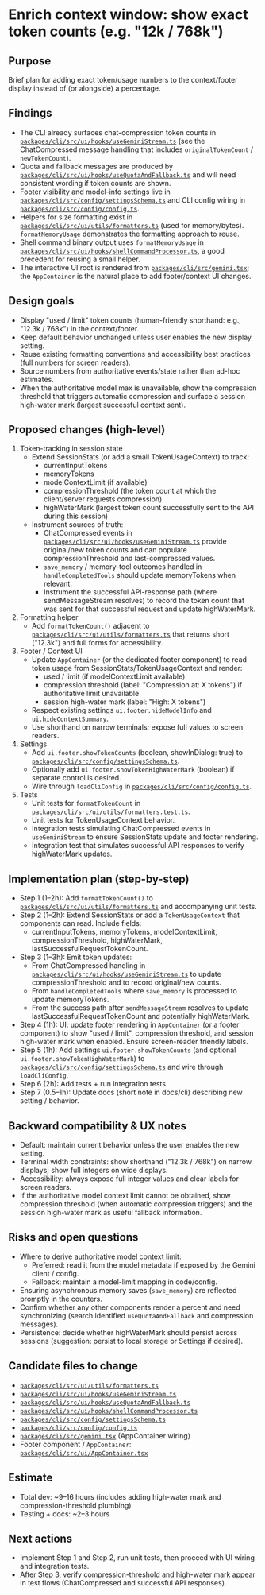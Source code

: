 # Enrich context window: show exact token counts (e.g. "12k / 768k")

## Purpose

Brief plan for adding exact token/usage numbers to the context/footer display instead of (or alongside) a percentage.

## Findings

- The CLI already surfaces chat-compression token counts in [`packages/cli/src/ui/hooks/useGeminiStream.ts`](packages/cli/src/ui/hooks/useGeminiStream.ts:584) (see the ChatCompressed message handling that includes `originalTokenCount` / `newTokenCount`).
- Quota and fallback messages are produced by [`packages/cli/src/ui/hooks/useQuotaAndFallback.ts`](packages/cli/src/ui/hooks/useQuotaAndFallback.ts:65) and will need consistent wording if token counts are shown.
- Footer visibility and model-info settings live in [`packages/cli/src/config/settingsSchema.ts`](packages/cli/src/config/settingsSchema.ts:319) and CLI config wiring in [`packages/cli/src/config/config.ts`](packages/cli/src/config/config.ts:662).
- Helpers for size formatting exist in [`packages/cli/src/ui/utils/formatters.ts`](packages/cli/src/ui/utils/formatters.ts:7) (used for memory/bytes). `formatMemoryUsage` demonstrates the formatting approach to reuse.
- Shell command binary output uses `formatMemoryUsage` in [`packages/cli/src/ui/hooks/shellCommandProcessor.ts`](packages/cli/src/ui/hooks/shellCommandProcessor.ts:190), a good precedent for reusing a small helper.
- The interactive UI root is rendered from [`packages/cli/src/gemini.tsx`](packages/cli/src/gemini.tsx:151); the `AppContainer` is the natural place to add footer/context UI changes.

## Design goals

- Display "used / limit" token counts (human-friendly shorthand: e.g., "12.3k / 768k") in the context/footer.
- Keep default behavior unchanged unless user enables the new display setting.
- Reuse existing formatting conventions and accessibility best practices (full numbers for screen readers).
- Source numbers from authoritative events/state rather than ad-hoc estimates.
- When the authoritative model max is unavailable, show the compression threshold that triggers automatic compression and surface a session high-water mark (largest successful context sent).

## Proposed changes (high-level)

1. Token-tracking in session state
   - Extend SessionStats (or add a small TokenUsageContext) to track:
     - currentInputTokens
     - memoryTokens
     - modelContextLimit (if available)
     - compressionThreshold (the token count at which the client/server requests compression)
     - highWaterMark (largest token count successfully sent to the API during this session)
   - Instrument sources of truth:
     - ChatCompressed events in [`packages/cli/src/ui/hooks/useGeminiStream.ts`](packages/cli/src/ui/hooks/useGeminiStream.ts:584) provide original/new token counts and can populate compressionThreshold and last-compressed values.
     - `save_memory` / memory-tool outcomes handled in `handleCompletedTools` should update memoryTokens when relevant.
     - Instrument the successful API-response path (where sendMessageStream resolves) to record the token count that was sent for that successful request and update highWaterMark.
2. Formatting helper
   - Add `formatTokenCount()` adjacent to [`packages/cli/src/ui/utils/formatters.ts`](packages/cli/src/ui/utils/formatters.ts:7) that returns short ("12.3k") and full forms for accessibility.
3. Footer / Context UI
   - Update `AppContainer` (or the dedicated footer component) to read token usage from SessionStats/TokenUsageContext and render:
     - used / limit (if modelContextLimit available)
     - compression threshold (label: "Compression at: X tokens") if authoritative limit unavailable
     - session high-water mark (label: "High: X tokens")
   - Respect existing settings `ui.footer.hideModelInfo` and `ui.hideContextSummary`.
   - Use shorthand on narrow terminals; expose full values to screen readers.
4. Settings
   - Add `ui.footer.showTokenCounts` (boolean, showInDialog: true) to [`packages/cli/src/config/settingsSchema.ts`](packages/cli/src/config/settingsSchema.ts:337).
   - Optionally add `ui.footer.showTokenHighWaterMark` (boolean) if separate control is desired.
   - Wire through `loadCliConfig` in [`packages/cli/src/config/config.ts`](packages/cli/src/config/config.ts:662).
5. Tests
   - Unit tests for `formatTokenCount` in `packages/cli/src/ui/utils/formatters.test.ts`.
   - Unit tests for TokenUsageContext behavior.
   - Integration tests simulating ChatCompressed events in `useGeminiStream` to ensure SessionStats update and footer rendering.
   - Integration test that simulates successful API responses to verify highWaterMark updates.

## Implementation plan (step-by-step)

- Step 1 (1–2h): Add `formatTokenCount()` to [`packages/cli/src/ui/utils/formatters.ts`](packages/cli/src/ui/utils/formatters.ts:7) and accompanying unit tests.
- Step 2 (1–2h): Extend SessionStats or add a `TokenUsageContext` that components can read. Include fields:
  - currentInputTokens, memoryTokens, modelContextLimit, compressionThreshold, highWaterMark, lastSuccessfulRequestTokenCount.
- Step 3 (1–3h): Emit token updates:
  - From ChatCompressed handling in [`packages/cli/src/ui/hooks/useGeminiStream.ts`](packages/cli/src/ui/hooks/useGeminiStream.ts:584) to update compressionThreshold and to record original/new counts.
  - From `handleCompletedTools` where `save_memory` is processed to update memoryTokens.
  - From the success path after `sendMessageStream` resolves to update lastSuccessfulRequestTokenCount and potentially highWaterMark.
- Step 4 (1h): UI: update footer rendering in `AppContainer` (or a footer component) to show "used / limit", compression threshold, and session high-water mark when enabled. Ensure screen-reader friendly labels.
- Step 5 (1h): Add settings `ui.footer.showTokenCounts` (and optional `ui.footer.showTokenHighWaterMark`) to [`packages/cli/src/config/settingsSchema.ts`](packages/cli/src/config/settingsSchema.ts:337) and wire through `loadCliConfig`.
- Step 6 (2h): Add tests + run integration tests.
- Step 7 (0.5–1h): Update docs (short note in docs/cli) describing new setting / behavior.

## Backward compatibility & UX notes

- Default: maintain current behavior unless the user enables the new setting.
- Terminal width constraints: show shorthand ("12.3k / 768k") on narrow displays; show full integers on wide displays.
- Accessibility: always expose full integer values and clear labels for screen readers.
- If the authoritative model context limit cannot be obtained, show compression threshold (when automatic compression triggers) and the session high-water mark as useful fallback information.

## Risks and open questions

- Where to derive authoritative model context limit:
  - Preferred: read it from the model metadata if exposed by the Gemini client / config.
  - Fallback: maintain a model-limit mapping in code/config.
- Ensuring asynchronous memory saves (`save_memory`) are reflected promptly in the counters.
- Confirm whether any other components render a percent and need synchronizing (search identified `useQuotaAndFallback` and compression messages).
- Persistence: decide whether highWaterMark should persist across sessions (suggestion: persist to local storage or Settings if desired).

## Candidate files to change

- [`packages/cli/src/ui/utils/formatters.ts`](packages/cli/src/ui/utils/formatters.ts:7)
- [`packages/cli/src/ui/hooks/useGeminiStream.ts`](packages/cli/src/ui/hooks/useGeminiStream.ts:584)
- [`packages/cli/src/ui/hooks/useQuotaAndFallback.ts`](packages/cli/src/ui/hooks/useQuotaAndFallback.ts:65)
- [`packages/cli/src/ui/hooks/shellCommandProcessor.ts`](packages/cli/src/ui/hooks/shellCommandProcessor.ts:190)
- [`packages/cli/src/config/settingsSchema.ts`](packages/cli/src/config/settingsSchema.ts:337)
- [`packages/cli/src/config/config.ts`](packages/cli/src/config/config.ts:662)
- [`packages/cli/src/gemini.tsx`](packages/cli/src/gemini.tsx:151) (AppContainer wiring)
- Footer component / `AppContainer`: [`packages/cli/src/ui/AppContainer.tsx`](packages/cli/src/ui/AppContainer.tsx:356)

## Estimate

- Total dev: ~9–16 hours (includes adding high-water mark and compression-threshold plumbing)
- Testing + docs: ~2–3 hours

## Next actions

- Implement Step 1 and Step 2, run unit tests, then proceed with UI wiring and integration tests.
- After Step 3, verify compression-threshold and high-water mark appear in test flows (ChatCompressed and successful API responses).
